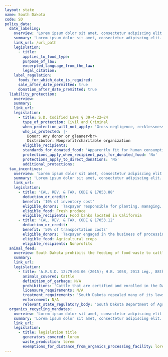 ```yaml
---
layout: state
name: South Dakota
code: SD
policy_data:
  date_labeling:
    overview: 'Lorem ipsum dolor sit amet, consectetur adipiscing elit. Curabitur tellus mi, consequat at laoreet eget, vestibulum nec dolor. Vivamus volutpat quam ac quam bibendum rutrum.'
    summary: 'Lorem ipsum dolor sit amet, consectetur adipiscing elit. Curabitur tellus mi, consequat at laoreet eget, vestibulum nec dolor. Vivamus volutpat quam ac quam bibendum rutrum.'
    link_url: /url_path
    legislation:
      - title:
        applies_to_food_type:
        purpose_of_law:
        excerpted_language_from_the_law:
        legal_citation:
    label_regulation:
      foods_for_which_date_is_required:
      sale_after_date_permitted: true
      donation_after_date_premitted: true
  liability_protection:
    overview:
    summary:
    link_url:
    legislation:
      - title: S.D. Codified Laws § 39-4-22—24
        type_of_protection: Civil and Criminal
        when_protection_will_not_apply: 'Gross negligence, recklessness, or intentional misconduct'
        who_is_protected: |-
          Donor: Any donor or gleaner<br>
          Distributor: Nonprofit/charitable organization
        eligible_recipients:
        standards_for_donated_food: 'Apparently fit for human consumption; includes food not readily marketable due to appearance, freshness, grade, or surplus'
        protections_apply_when_recipient_pays_for_donated_food: 'No'
        protections_apply_to_direct_donations: 'No'
        additional_protections:
  tax_incentives:
    overview: 'Lorem ipsum dolor sit amet, consectetur adipiscing elit. Curabitur tellus mi, consequat at laoreet eget, vestibulum nec dolor. Vivamus volutpat quam ac quam bibendum rutrum.'
    summary: 'Lorem ipsum dolor sit amet, consectetur adipiscing elit. Curabitur tellus mi, consequat at laoreet eget, vestibulum nec dolor. Vivamus volutpat quam ac quam bibendum rutrum.'
    link_url:
    legislation:
      - title: 'CAL. REV. & TAX. CODE § 17053.88'
        deduction_or_credit:
        benefit: '10% of inventory cost'
        eligible_donors: 'Taxpayer responsible for planting, managing, and harvesting crops'
        eligible_food: Fresh produce
        eligible_recipients: Food banks located in California
      - title: 'CAL. REV. & TAX. CODE § 17053.12'
        deduction_or_credit:
        benefit: '50% of transportation costs'
        eligible_donors: 'Taxpayer engaged in the business of processing, distributing, or selling agricultural products'
        eligible_food: Agricultural crops
        eligible_recipients: Nonprofits
  animal_feed:
    overview: South Dakota prohibits the feeding of food waste to cattle that are enrolled in the Dakota Certified Beef Program. But South Dakota has no other laws relating to the feeding of food waste or garbage to animals. It repealed its ban on feeding garbage to animals in 2013.
    summary:
    link_url:
    legislation:
      - title: 'A.R.S.D. 12:79:03:06 (2015); H.B. 1058, 2013 Leg., 88th Sess. (S.D. 2013)'
        animals_covered: Cattle
        definition_of_garbage: N/A
        prohibitions: 'Cattle that are certified and enrolled in the Dakota Certified Beef Program may not be fed any feed products containing food processing waste, restaurant food waste, dried poultry waste, dried poultry litter, dried ruminant waste, dried swine waste, undried processed animal waste products, or processed animal waste. A.R.S.D. 12:79:03:06 (2015).'
        licensure_requirements: N/A
        treatment_requirements: 'South Dakota repealed many of its laws pertaining to garbage feeding. Before the repeal, these laws prohibited the feeding of garbage to swine and livestock; there was no exception for heat-treated garbage. The state decided to repeal this law in order to loosen the reigns on animal disease control generally, as many animal diseases have been eradicated and better managed in recent years. H.B. 1058, 2013 Leg., 88th Sess. (S.D. 2013).'
        enforcement: N/A
        relevant_state_regulatory_body: 'South Dakota Department of Agriculture, <a href="https://sdda.sd.gov/">https://sdda.sd.gov/</a>.'
  organics_recycling_mandates:
    overview: 'Lorem ipsum dolor sit amet, consectetur adipiscing elit. Curabitur tellus mi, consequat at laoreet eget, vestibulum nec dolor. Vivamus volutpat quam ac quam bibendum rutrum.'
    summary: 'Lorem ipsum dolor sit amet, consectetur adipiscing elit. Curabitur tellus mi, consequat at laoreet eget, vestibulum nec dolor. Vivamus volutpat quam ac quam bibendum rutrum.'
    link_url:
    legislation:
      - title: legislation title
        generators_covered: lorem
        waste_production: lorem
        exemptions_for_distance_from_organics_processing_facility: lorem
---
```

